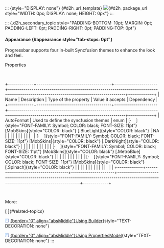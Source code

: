 ::: {style="DISPLAY: none"}
[](ms-xhelp:///?Id=d2h_url_template){#d2h_url_template} ![](!package_url!){#d2h_package_url style="WIDTH: 0px; DISPLAY: none; HEIGHT: 0px"}
:::

::: {.d2h_secondary_topic style="PADDING-BOTTOM: 10pt; MARGIN: 0pt; PADDING-LEFT: 0pt; PADDING-RIGHT: 0pt; PADDING-TOP: 0pt"}
#### Appearance {#appearance style="tab-stops: 0pt"}

Progressbar supports four in-built Syncfusion themes to enhance the look and feel.

Properties

 

+-------------+--------------------------------------+----------------------+-----------------------------------------------------------------------------------------------------------------------------------------+-------------+
| Name        | Description                          | Type of the property | Value it accepts                                                                                                                        | Dependency  |
+-------------+--------------------------------------+----------------------+-----------------------------------------------------------------------------------------------------------------------------------------+-------------+
| AutoFormat  | Used to define the syncfusion themes | enum                 | [·    ]{style="FONT-FAMILY: Symbol; COLOR: black; FONT-SIZE: 11pt"} [MobSkins]{style="COLOR: black"} [.BlueLight]{style="COLOR: black"} | NA          |
|             |                                      |                      |                                                                                                                                         |             |
|             |                                      |                      | [·    ]{style="FONT-FAMILY: Symbol; COLOR: black; FONT-SIZE: 11pt"} [MobSkins]{style="COLOR: black"} [.DarkNight]{style="COLOR: black"} |             |
|             |                                      |                      |                                                                                                                                         |             |
|             |                                      |                      | [·    ]{style="FONT-FAMILY: Symbol; COLOR: black; FONT-SIZE: 11pt"} [MobSkins]{style="COLOR: black"} [.MetroBlue]{style="COLOR: black"} |             |
|             |                                      |                      |                                                                                                                                         |             |
|             |                                      |                      | [·    ]{style="FONT-FAMILY: Symbol; COLOR: black; FONT-SIZE: 11pt"} [MobSkins]{style="COLOR: black"} [.Spinach]{style="COLOR: black"}   |             |
|             |                                      |                      |                                                                                                                                         |             |
|             |                                      |                      |                                                                                                                                         |             |
+-------------+--------------------------------------+----------------------+-----------------------------------------------------------------------------------------------------------------------------------------+-------------+

 

More:

[ ]{#related-topics}

[![](button.gif){border="0" align="absMiddle"}Using Builder](ms-xhelp:///?Id=47323c63-cb4f-4f59-ab53-46118951521c){style="TEXT-DECORATION: none"}

[![](button.gif){border="0" align="absMiddle"}Using PropertiesModel](ms-xhelp:///?Id=3bafcae7-1c2b-40ad-8fc4-8ba8b61964f0){style="TEXT-DECORATION: none"}
:::
